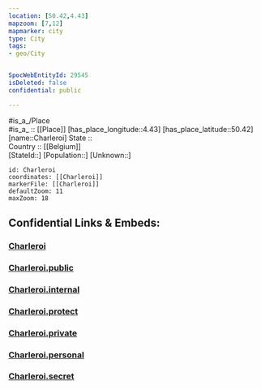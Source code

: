 ```yaml
---
location: [50.42,4.43] 
mapzoom: [7,12] 
mapmarker: city 
type: City
tags:
- geo/City


SpocWebEntityId: 29545
isDeleted: false
confidential: public

---
```

#is_a_/Place  
#is_a_ :: [[Place]] 
[has_place_longitude::4.43] 
[has_place_latitude::50.42] 
[name::Charleroi] 
State ::  
Country :: [[Belgium]]  
[StateId::] 
[Population::] 
[Unknown::] 


```leaflet
id: Charleroi
coordinates: [[Charleroi]] 
markerFile: [[Charleroi]] 
defaultZoom: 11 
maxZoom: 18
```


## Confidential Links & Embeds: 

### [Charleroi](/_Standards/Earth/Continent/Europe/Europe~West/Belgium/Regions~Belgium/Wallonie/counties~Wallonie/Hainaut/City/Charleroi.md) 

### [Charleroi.public](/_public/Earth/Continent/Europe/Europe~West/Belgium/Regions~Belgium/Wallonie/counties~Wallonie/Hainaut/City/Charleroi.public.md) 

### [Charleroi.internal](/_internal/Earth/Continent/Europe/Europe~West/Belgium/Regions~Belgium/Wallonie/counties~Wallonie/Hainaut/City/Charleroi.internal.md) 

### [Charleroi.protect](/_protect/Earth/Continent/Europe/Europe~West/Belgium/Regions~Belgium/Wallonie/counties~Wallonie/Hainaut/City/Charleroi.protect.md) 

### [Charleroi.private](/_private/Earth/Continent/Europe/Europe~West/Belgium/Regions~Belgium/Wallonie/counties~Wallonie/Hainaut/City/Charleroi.private.md) 

### [Charleroi.personal](/_personal/Earth/Continent/Europe/Europe~West/Belgium/Regions~Belgium/Wallonie/counties~Wallonie/Hainaut/City/Charleroi.personal.md) 

### [Charleroi.secret](/_secret/Earth/Continent/Europe/Europe~West/Belgium/Regions~Belgium/Wallonie/counties~Wallonie/Hainaut/City/Charleroi.secret.md)

